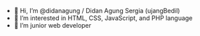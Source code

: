 - 👋 Hi, I’m @didanagung / Didan Agung Sergia (ujangBedil)
- 👀 I’m interested in HTML, CSS, JavaScript, and PHP language
- 🌱 I’m junior web developer

<!---
didanagung/didanagung is a ✨ special ✨ repository because its `README.md` (this file) appears on your GitHub profile.
You can click the Preview link to take a look at your changes.
--->
